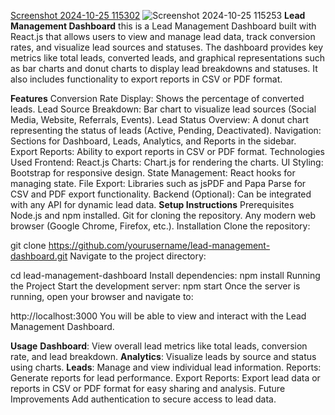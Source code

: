 [Screenshot 2024-10-25 115302](https://github.com/user-attachments/assets/2a61b05e-aa0d-4828-888f-4032928721ec)
![Screenshot 2024-10-25 115253](https://github.com/user-attachments/assets/c88f0ae5-bb08-4384-ada4-0fac23f3f62d)
**Lead Management Dashboard**
this is a Lead Management Dashboard built with React.js that allows users to view and manage lead data, track conversion rates, and visualize lead sources and statuses. The dashboard provides key metrics like total leads, converted leads, and graphical representations such as bar charts and donut charts to display lead breakdowns and statuses. It also includes functionality to export reports in CSV or PDF format.

**Features**
Conversion Rate Display: Shows the percentage of converted leads.
Lead Source Breakdown: Bar chart to visualize lead sources (Social Media, Website, Referrals, Events).
Lead Status Overview: A donut chart representing the status of leads (Active, Pending, Deactivated).
Navigation: Sections for Dashboard, Leads, Analytics, and Reports in the sidebar.
Export Reports: Ability to export reports in CSV or PDF format.
Technologies Used
Frontend: React.js
Charts: Chart.js for rendering the charts.
UI Styling: Bootstrap for responsive design.
State Management: React hooks for managing state.
File Export: Libraries such as jsPDF and Papa Parse for CSV and PDF export functionality.
Backend (Optional): Can be integrated with any API for dynamic lead data.
**Setup Instructions**
Prerequisites
Node.js and npm installed.
Git for cloning the repository.
Any modern web browser (Google Chrome, Firefox, etc.).
Installation
Clone the repository:

git clone https://github.com/yourusername/lead-management-dashboard.git
Navigate to the project directory:

cd lead-management-dashboard
Install dependencies:
npm install
Running the Project
Start the development server:
npm start
Once the server is running, open your browser and navigate to:

http://localhost:3000
You will be able to view and interact with the Lead Management Dashboard.

**Usage**
**Dashboard**: View overall lead metrics like total leads, conversion rate, and lead breakdown.
**Analytics**: Visualize leads by source and status using charts.
**Leads**: Manage and view individual lead information.
Reports: Generate reports for lead performance.
Export Reports: Export lead data or reports in CSV or PDF format for easy sharing and analysis.
Future Improvements
Add authentication to secure access to lead data.
